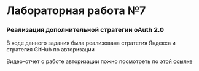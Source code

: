 # Лабораторная работа №7

### Реализация дополнительной стратегии oAuth 2.0

В ходе данного задания была реализована стратегия Яндекса и стратегия GitHub по авторизации

Видео-отчет о работе авторизации пожно посмотреть по [этой ссылке](https://youtu.be/fQX57BH3ip4)